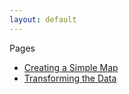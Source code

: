 ```yaml
---
layout: default
---
```


Pages

- [Creating a Simple Map]({{site.baseurl}}/pages/creating-a-simple-map)
- [Transforming the Data]({{site.baseurl}}/pages/transforming-the-data)

